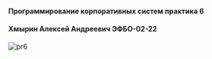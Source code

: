 #### Программирование корпоративных систем практика 6  
#### Хмырин Алексей Андреевич ЭФБО-02-22

![pr6](https://github.com/user-attachments/assets/080d4ed7-51c2-47b5-bc3a-4f77c64c4bdd)
